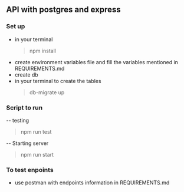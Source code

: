 ## API with postgres and express

### Set up

- in your terminal
  > npm install
- create environment variables file and fill the variables mentioned in REQUIREMENTS.md
- create db
- in your terminal to create the tables
  > db-migrate up

### Script to run

-- testing

> npm run test

-- Starting server

> npm run start

### To test enpoints

- use postman with endpoints information in REQUIREMENTS.md
